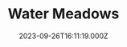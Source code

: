 ---
date: 2023-09-26T16:11:19.000Z
title: Water Meadows
latitude: 52.038561169492404
longitude: 0.7234260806208037
category: checkin
---